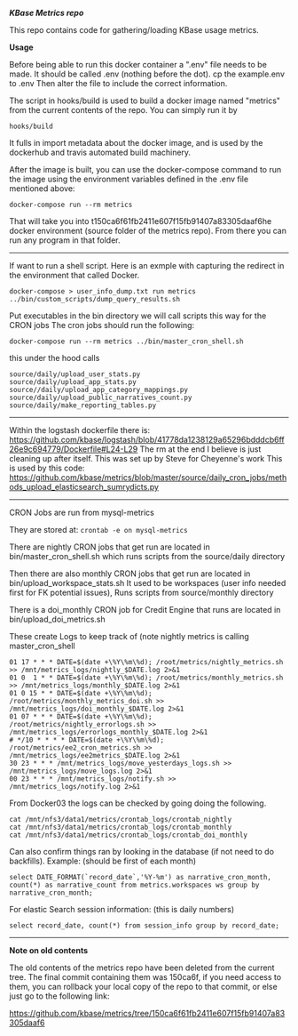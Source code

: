 ***KBase Metrics repo***

This repo contains code for gathering/loading KBase usage metrics.

**Usage**

Before being able to run this docker container
a ".env" file needs to be made. It should be called .env (nothing before the dot).
cp the example.env to .env
Then alter the file to include the correct information.

The script in hooks/build is used to build a docker image named "metrics" from the current contents of the repo. You can simply run it by
~~~
hooks/build
~~~
It fulls in import metadata about the docker image, and is used by the dockerhub and travis automated build machinery.

After the image is built, you can use the docker-compose command to run the image using the environment variables defined in the .env file mentioned above:

~~~
docker-compose run --rm metrics
~~~

That will take you into t150ca6f61fb2411e607f15fb91407a83305daaf6he docker environment (source folder of the metrics repo).
From there you can run any program in that folder.


------------------

If want to run a shell script. Here is an exmple with capturing the redirect in the environment that called Docker.
```
docker-compose > user_info_dump.txt run metrics ../bin/custom_scripts/dump_query_results.sh
```

Put executables in the bin directory we will call scripts this way for the CRON jobs
The cron jobs should run the following:
```
docker-compose run --rm metrics ../bin/master_cron_shell.sh
```

this under the hood calls
```
source/daily/upload_user_stats.py
source/daily/upload_app_stats.py
source//daily/upload_app_category_mappings.py
source/daily/upload_public_narratives_count.py
source/daily/make_reporting_tables.py
```


-------------------
Within the logstash dockerfile there is:
https://github.com/kbase/logstash/blob/41778da1238129a65296bdddcb6ff26e9c694779/Dockerfile#L24-L29
The rm at the end I believe is just cleaning up after itself. This was set up by Steve for Cheyenne's work
This is used by this code:
https://github.com/kbase/metrics/blob/master/source/daily_cron_jobs/methods_upload_elasticsearch_sumrydicts.py



-------------------

CRON Jobs are run from mysql-metrics

They are stored at: `crontab -e on mysql-metrics`

There are nightly CRON jobs that get run are located in bin/master_cron_shell.sh
which runs scripts from the source/daily directory

Then there are also monthly CRON jobs that get run are located in bin/upload_workspace_stats.sh
It used to be workspaces (user info needed first for FK potential issues),
Runs scripts from source/monthly directory

There is a doi_monthly CRON job for Credit Engine that runs are located in bin/upload_doi_metrics.sh

These create Logs to keep track of (note nightly metrics is calling master_cron_shell
```
01 17 * * * DATE=$(date +\%Y\%m\%d); /root/metrics/nightly_metrics.sh >> /mnt/metrics_logs/nightly_$DATE.log 2>&1
01 0  1 * * DATE=$(date +\%Y\%m\%d); /root/metrics/monthly_metrics.sh >> /mnt/metrics_logs/monthly_$DATE.log 2>&1
01 0 15 * * DATE=$(date +\%Y\%m\%d); /root/metrics/monthly_metrics_doi.sh >> /mnt/metrics_logs/doi_monthly_$DATE.log 2>&1
01 07 * * * DATE=$(date +\%Y\%m\%d); /root/metrics/nightly_errorlogs.sh >> /mnt/metrics_logs/errorlogs_monthly_$DATE.log 2>&1
# */10 * * * * DATE=$(date +\%Y\%m\%d); /root/metrics/ee2_cron_metrics.sh >> /mnt/metrics_logs/ee2metrics_$DATE.log 2>&1
30 23 * * * /mnt/metrics_logs/move_yesterdays_logs.sh >> /mnt/metrics_logs/move_logs.log 2>&1
00 23 * * * /mnt/metrics_logs/notify.sh >> /mnt/metrics_logs/notify.log 2>&1
```

From Docker03 the logs can be checked by going doing the following.
```
cat /mnt/nfs3/data1/metrics/crontab_logs/crontab_nightly
cat /mnt/nfs3/data1/metrics/crontab_logs/crontab_monthly
cat /mnt/nfs3/data1/metrics/crontab_logs/crontab_doi_monthly
```

Can also confirm things ran by looking in the database (if not need to do backfills).
Example: (should be first of each month)
```
select DATE_FORMAT(`record_date`,'%Y-%m') as narrative_cron_month, count(*) as narrative_count from metrics.workspaces ws group by narrative_cron_month;
```

For elastic Search session information: (this is daily numbers)
```
select record_date, count(*) from session_info group by record_date;
```


--------------------
**Note on old contents**

The old contents of the metrics repo have been deleted from the current tree. The final commit containing
them was 150ca6f, if you need access to them, you can rollback your local copy of the repo to that commit,
or else just go to the following link:
   
   https://github.com/kbase/metrics/tree/150ca6f61fb2411e607f15fb91407a83305daaf6
